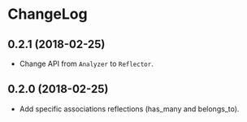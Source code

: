 # ChangeLog

## 0.2.1 (2018-02-25)

- Change API from `Analyzer` to `Reflector`.

## 0.2.0 (2018-02-25)

- Add specific associations reflections (has_many and belongs_to).
